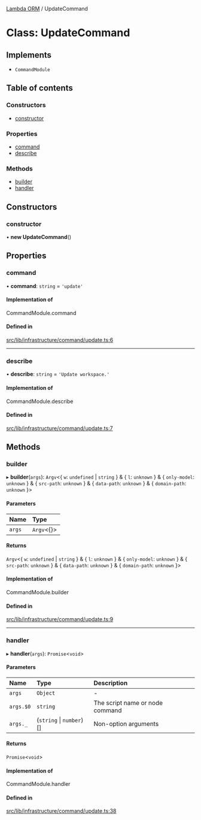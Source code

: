 [Lambda ORM](../README.md) / UpdateCommand

# Class: UpdateCommand

## Implements

- `CommandModule`

## Table of contents

### Constructors

- [constructor](UpdateCommand.md#constructor)

### Properties

- [command](UpdateCommand.md#command)
- [describe](UpdateCommand.md#describe)

### Methods

- [builder](UpdateCommand.md#builder)
- [handler](UpdateCommand.md#handler)

## Constructors

### constructor

• **new UpdateCommand**()

## Properties

### command

• **command**: `string` = `'update'`

#### Implementation of

CommandModule.command

#### Defined in

[src/lib/infrastructure/command/update.ts:6](https://github.com/FlavioLionelRita/lambdaorm-cli/blob/767930c/src/lib/infrastructure/command/update.ts#L6)

___

### describe

• **describe**: `string` = `'Update workspace.'`

#### Implementation of

CommandModule.describe

#### Defined in

[src/lib/infrastructure/command/update.ts:7](https://github.com/FlavioLionelRita/lambdaorm-cli/blob/767930c/src/lib/infrastructure/command/update.ts#L7)

## Methods

### builder

▸ **builder**(`args`): `Argv`<{ `w`: `undefined` \| `string`  } & { `l`: `unknown`  } & { `only-model`: `unknown`  } & { `src-path`: `unknown`  } & { `data-path`: `unknown`  } & { `domain-path`: `unknown`  }\>

#### Parameters

| Name | Type |
| :------ | :------ |
| `args` | `Argv`<{}\> |

#### Returns

`Argv`<{ `w`: `undefined` \| `string`  } & { `l`: `unknown`  } & { `only-model`: `unknown`  } & { `src-path`: `unknown`  } & { `data-path`: `unknown`  } & { `domain-path`: `unknown`  }\>

#### Implementation of

CommandModule.builder

#### Defined in

[src/lib/infrastructure/command/update.ts:9](https://github.com/FlavioLionelRita/lambdaorm-cli/blob/767930c/src/lib/infrastructure/command/update.ts#L9)

___

### handler

▸ **handler**(`args`): `Promise`<`void`\>

#### Parameters

| Name | Type | Description |
| :------ | :------ | :------ |
| `args` | `Object` | - |
| `args.$0` | `string` | The script name or node command |
| `args._` | (`string` \| `number`)[] | Non-option arguments |

#### Returns

`Promise`<`void`\>

#### Implementation of

CommandModule.handler

#### Defined in

[src/lib/infrastructure/command/update.ts:38](https://github.com/FlavioLionelRita/lambdaorm-cli/blob/767930c/src/lib/infrastructure/command/update.ts#L38)
